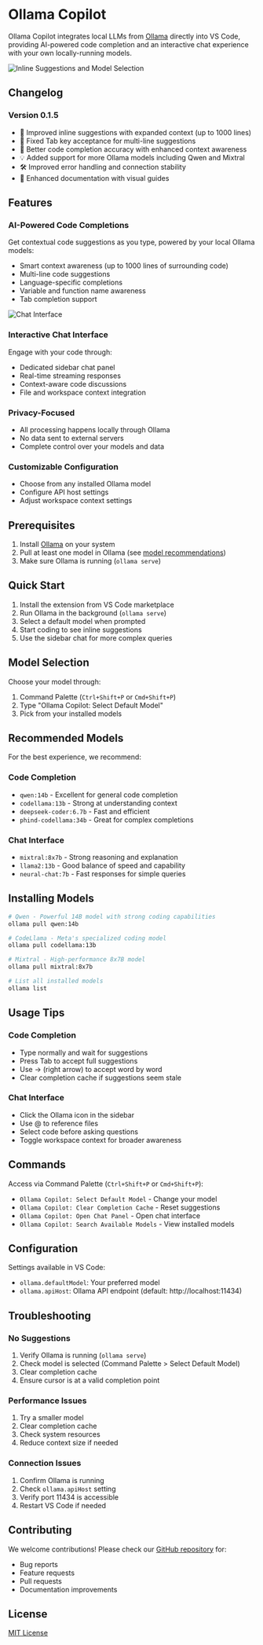 # Ollama Copilot

Ollama Copilot integrates local LLMs from [Ollama](https://ollama.ai/) directly into VS Code, providing AI-powered code completion and an interactive chat experience with your own locally-running models.

![Inline Suggestions and Model Selection](media/demo/inlinesuggestions.gif)

## Changelog

### Version 0.1.5
- 🚀 Improved inline suggestions with expanded context (up to 1000 lines)
- 🔄 Fixed Tab key acceptance for multi-line suggestions
- 🎯 Better code completion accuracy with enhanced context awareness
- 💡 Added support for more Ollama models including Qwen and Mixtral
- 🛠️ Improved error handling and connection stability
- 📝 Enhanced documentation with visual guides

## Features

### AI-Powered Code Completions
Get contextual code suggestions as you type, powered by your local Ollama models:
- Smart context awareness (up to 1000 lines of surrounding code)
- Multi-line code suggestions
- Language-specific completions
- Variable and function name awareness
- Tab completion support

![Chat Interface](media/demo/chatDemo.gif)

### Interactive Chat Interface
Engage with your code through:
- Dedicated sidebar chat panel
- Real-time streaming responses
- Context-aware code discussions
- File and workspace context integration

### Privacy-Focused
- All processing happens locally through Ollama
- No data sent to external servers
- Complete control over your models and data

### Customizable Configuration
- Choose from any installed Ollama model
- Configure API host settings
- Adjust workspace context settings

## Prerequisites

1. Install [Ollama](https://ollama.ai/) on your system
2. Pull at least one model in Ollama (see [model recommendations](#model-recommendations))
3. Make sure Ollama is running (`ollama serve`)

## Quick Start

1. Install the extension from VS Code marketplace
2. Run Ollama in the background (`ollama serve`)
3. Select a default model when prompted
4. Start coding to see inline suggestions
5. Use the sidebar chat for more complex queries

## Model Selection

Choose your model through:
1. Command Palette (`Ctrl+Shift+P` or `Cmd+Shift+P`)
2. Type "Ollama Copilot: Select Default Model"
3. Pick from your installed models

## Recommended Models

For the best experience, we recommend:

### Code Completion
- `qwen:14b` - Excellent for general code completion
- `codellama:13b` - Strong at understanding context
- `deepseek-coder:6.7b` - Fast and efficient
- `phind-codellama:34b` - Great for complex completions

### Chat Interface
- `mixtral:8x7b` - Strong reasoning and explanation
- `llama2:13b` - Good balance of speed and capability
- `neural-chat:7b` - Fast responses for simple queries

## Installing Models

```bash
# Qwen - Powerful 14B model with strong coding capabilities
ollama pull qwen:14b

# CodeLlama - Meta's specialized coding model
ollama pull codellama:13b

# Mixtral - High-performance 8x7B model
ollama pull mixtral:8x7b

# List all installed models
ollama list
```

## Usage Tips

### Code Completion
- Type normally and wait for suggestions
- Press Tab to accept full suggestions
- Use → (right arrow) to accept word by word
- Clear completion cache if suggestions seem stale

### Chat Interface
- Click the Ollama icon in the sidebar
- Use @ to reference files
- Select code before asking questions
- Toggle workspace context for broader awareness

## Commands

Access via Command Palette (`Ctrl+Shift+P` or `Cmd+Shift+P`):

- `Ollama Copilot: Select Default Model` - Change your model
- `Ollama Copilot: Clear Completion Cache` - Reset suggestions
- `Ollama Copilot: Open Chat Panel` - Open chat interface
- `Ollama Copilot: Search Available Models` - View installed models

## Configuration

Settings available in VS Code:

- `ollama.defaultModel`: Your preferred model
- `ollama.apiHost`: Ollama API endpoint (default: http://localhost:11434)

## Troubleshooting

### No Suggestions
1. Verify Ollama is running (`ollama serve`)
2. Check model is selected (Command Palette > Select Default Model)
3. Clear completion cache
4. Ensure cursor is at a valid completion point

### Performance Issues
1. Try a smaller model
2. Clear completion cache
3. Check system resources
4. Reduce context size if needed

### Connection Issues
1. Confirm Ollama is running
2. Check `ollama.apiHost` setting
3. Verify port 11434 is accessible
4. Restart VS Code if needed

## Contributing

We welcome contributions! Please check our [GitHub repository](https://github.com/gnana997/ollama-copilot) for:
- Bug reports
- Feature requests
- Pull requests
- Documentation improvements

## License

[MIT License](LICENSE)
